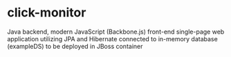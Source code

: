 # click-monitor
Java backend, modern JavaScript (Backbone.js) front-end single-page web application utilizing JPA and Hibernate connected to in-memory database (exampleDS) to be deployed in JBoss container
